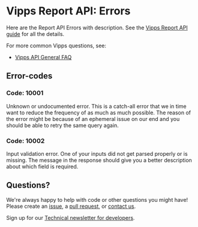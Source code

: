 <!-- START_METADATA
---
title: Errors
sidebar_position: 16
---
END_METADATA -->

# Vipps Report API: Errors

Here are the Report API Errors with description.
See the
[Vipps Report API guide](vipps-report-api.md)
for all the details.

For more common Vipps questions, see:

* [Vipps API General FAQ](https://vippsas.github.io/vipps-developer-docs/docs/vipps-developers/faqs/)

## Error-codes

### Code: 10001
Unknown or undocumented error. This is a catch-all error that we in time want to reduce the frequency of as much as much possible. The reason of the error might be because of an ephemeral issue on our end and you should be able to retry the same query again.

### Code: 10002
Input validation error. One of your inputs did not get parsed properly or is missing. The message in the response should give you a better description about which field is required.

## Questions?

We're always happy to help with code or other questions you might have!
Please create an [issue](https://github.com/vippsas/vipps-report-api/issues),
a [pull request](https://github.com/vippsas/vipps-report-api/pulls),
or [contact us](https://vippsas.github.io/vipps-developer-docs/docs/vipps-developers/contact).

Sign up for our [Technical newsletter for developers](https://vippsas.github.io/vipps-developer-docs/docs/vipps-developers/newsletters).
